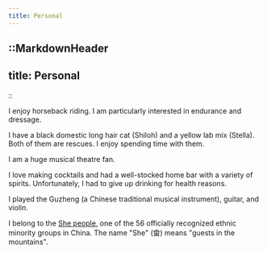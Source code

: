 ```yaml
---
title: Personal
---
```


::MarkdownHeader
---
title: Personal
---
::

I enjoy horseback riding. I am particularly interested in endurance and dressage. 

I have a black domestic long hair cat (Shiloh) and a yellow lab mix (Stella). Both of them are rescues. I enjoy spending time with them.

I am a huge musical theatre fan. 

I love making cocktails and had a well-stocked home bar with a variety of spirits. Unfortunately, I had to give up drinking for health reasons.

I played the Guzheng (a Chinese traditional musical instrument), guitar, and violin.

I belong to the [She people](https://en.wikipedia.org/wiki/She_people), one of the 56 officially recognized ethnic minority groups in China. The name "She" (畲) means "guests in the mountains". 

